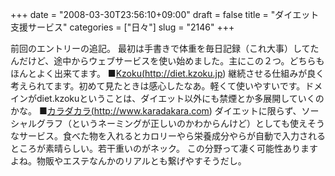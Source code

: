 +++
date = "2008-03-30T23:56:10+09:00"
draft = false
title = "ダイエット支援サービス"
categories = ["日々"]
slug = "2146"
+++

前回のエントリーの追記。
最初は手書きで体重を毎日記録（これ大事）してたんだけど、途中からウェブサービスを使い始めました。主にこの２つ。どちらもほんとよく出来てます。
■<a href="http://diet.kzoku.jp/" target="_blank">Kzoku(http://diet.kzoku.jp)</a>
継続させる仕組みが良く考えられてます。初めて見たときは感心したなあ。軽くて使いやすいです。ドメインがdiet.kzokuということは、ダイエット以外にも禁煙とか多展開していくのかな。
■<a href="http://www.karadakara.com" target="_blank">カラダカラ(http://www.karadakara.com)</a>
ダイエットに限らず、ソーシャルグラフ（というネーミングが正しいのかわからんけど）としても使えそうなサービス。食べた物を入れるとカロリーやら栄養成分やらが自動で入力されるところが素晴らしい。若干重いのがネック。
この分野って凄く可能性ありますよね。物販やエステなんかのリアルとも繋げやすそうだし。
